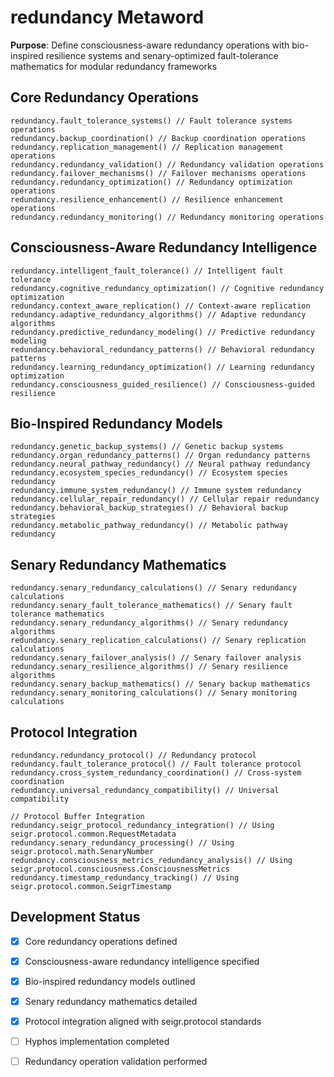 # redundancy Metaword

**Purpose**: Define consciousness-aware redundancy operations with bio-inspired resilience systems and senary-optimized fault-tolerance mathematics for modular redundancy frameworks

## Core Redundancy Operations

```hyphos
redundancy.fault_tolerance_systems() // Fault tolerance systems operations
redundancy.backup_coordination() // Backup coordination operations
redundancy.replication_management() // Replication management operations
redundancy.redundancy_validation() // Redundancy validation operations
redundancy.failover_mechanisms() // Failover mechanisms operations
redundancy.redundancy_optimization() // Redundancy optimization operations
redundancy.resilience_enhancement() // Resilience enhancement operations
redundancy.redundancy_monitoring() // Redundancy monitoring operations
```

## Consciousness-Aware Redundancy Intelligence

```hyphos
redundancy.intelligent_fault_tolerance() // Intelligent fault tolerance
redundancy.cognitive_redundancy_optimization() // Cognitive redundancy optimization
redundancy.context_aware_replication() // Context-aware replication
redundancy.adaptive_redundancy_algorithms() // Adaptive redundancy algorithms
redundancy.predictive_redundancy_modeling() // Predictive redundancy modeling
redundancy.behavioral_redundancy_patterns() // Behavioral redundancy patterns
redundancy.learning_redundancy_optimization() // Learning redundancy optimization
redundancy.consciousness_guided_resilience() // Consciousness-guided resilience
```

## Bio-Inspired Redundancy Models

```hyphos
redundancy.genetic_backup_systems() // Genetic backup systems
redundancy.organ_redundancy_patterns() // Organ redundancy patterns
redundancy.neural_pathway_redundancy() // Neural pathway redundancy
redundancy.ecosystem_species_redundancy() // Ecosystem species redundancy
redundancy.immune_system_redundancy() // Immune system redundancy
redundancy.cellular_repair_redundancy() // Cellular repair redundancy
redundancy.behavioral_backup_strategies() // Behavioral backup strategies
redundancy.metabolic_pathway_redundancy() // Metabolic pathway redundancy
```

## Senary Redundancy Mathematics

```hyphos
redundancy.senary_redundancy_calculations() // Senary redundancy calculations
redundancy.senary_fault_tolerance_mathematics() // Senary fault tolerance mathematics
redundancy.senary_redundancy_algorithms() // Senary redundancy algorithms
redundancy.senary_replication_calculations() // Senary replication calculations
redundancy.senary_failover_analysis() // Senary failover analysis
redundancy.senary_resilience_algorithms() // Senary resilience algorithms
redundancy.senary_backup_mathematics() // Senary backup mathematics
redundancy.senary_monitoring_calculations() // Senary monitoring calculations
```

## Protocol Integration

```hyphos
redundancy.redundancy_protocol() // Redundancy protocol
redundancy.fault_tolerance_protocol() // Fault tolerance protocol
redundancy.cross_system_redundancy_coordination() // Cross-system coordination
redundancy.universal_redundancy_compatibility() // Universal compatibility

// Protocol Buffer Integration
redundancy.seigr_protocol_redundancy_integration() // Using seigr.protocol.common.RequestMetadata
redundancy.senary_redundancy_processing() // Using seigr.protocol.math.SenaryNumber
redundancy.consciousness_metrics_redundancy_analysis() // Using seigr.protocol.consciousness.ConsciousnessMetrics
redundancy.timestamp_redundancy_tracking() // Using seigr.protocol.common.SeigrTimestamp
```

## Development Status

- [x] Core redundancy operations defined
- [x] Consciousness-aware redundancy intelligence specified
- [x] Bio-inspired redundancy models outlined
- [x] Senary redundancy mathematics detailed
- [x] Protocol integration aligned with seigr.protocol standards
- [ ] Hyphos implementation completed
- [ ] Redundancy operation validation performed

